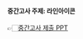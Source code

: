 #### 중간고사 주제: 라인아이콘 
👉🏻[중간고사 제출 PPT](https://docs.google.com/presentation/d/1NQ_IrXmytYB4M-Q4RYBeqE-tYWBfGgXC/edit?usp=drivesdk&ouid=113462809041377381344&rtpof=true&sd=true)  
